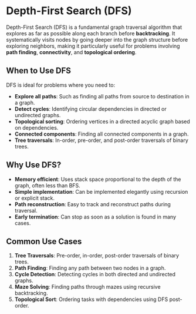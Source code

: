 # Depth-First Search (DFS)

Depth-First Search (DFS) is a fundamental graph traversal algorithm that explores as far as possible along each branch before **backtracking**. It systematically visits nodes by going deeper into the graph structure before exploring neighbors, making it particularly useful for problems involving **path finding**, **connectivity**, and **topological ordering**.

## When to Use DFS

DFS is ideal for problems where you need to:

- **Explore all paths**: Such as finding all paths from source to destination in a graph.
- **Detect cycles**: Identifying circular dependencies in directed or undirected graphs.
- **Topological sorting**: Ordering vertices in a directed acyclic graph based on dependencies.
- **Connected components**: Finding all connected components in a graph.
- **Tree traversals**: In-order, pre-order, and post-order traversals of binary trees.

## Why Use DFS?

- **Memory efficient**: Uses stack space proportional to the depth of the graph, often less than BFS.
- **Simple implementation**: Can be implemented elegantly using recursion or explicit stack.
- **Path reconstruction**: Easy to track and reconstruct paths during traversal.
- **Early termination**: Can stop as soon as a solution is found in many cases.

## Common Use Cases

1. **Tree Traversals**: Pre-order, in-order, post-order traversals of binary trees.
2. **Path Finding**: Finding any path between two nodes in a graph.
3. **Cycle Detection**: Detecting cycles in both directed and undirected graphs.
4. **Maze Solving**: Finding paths through mazes using recursive backtracking.
5. **Topological Sort**: Ordering tasks with dependencies using DFS post-order. 